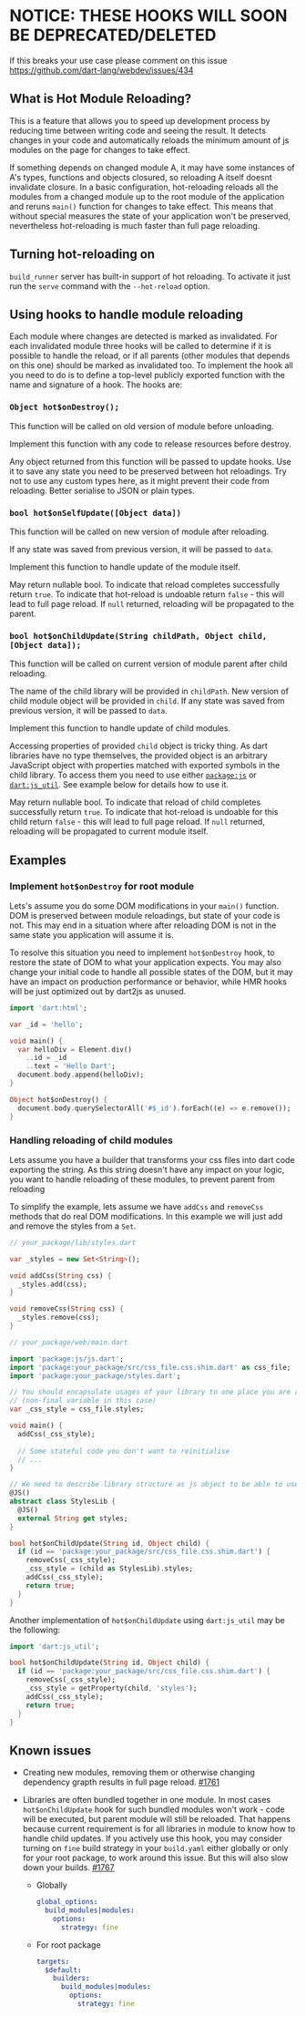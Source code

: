 # NOTICE: THESE HOOKS WILL SOON BE DEPRECATED/DELETED

If this breaks your use case please comment on this issue
https://github.com/dart-lang/webdev/issues/434

## What is Hot Module Reloading?

This is a feature that allows you to speed up development process by reducing time between writing
code and seeing the result. It detects changes in your code and automatically reloads the minimum
amount of js modules on the page for changes to take effect.

If something depends on changed module A, it may have some instances of A's types, functions and
objects closured, so reloading A itself doesnt invalidate closure. In a basic configuration,
hot-reloading reloads all the modules from a changed module up to the root module of the application
and reruns `main()` function for changes to take effect. This means that without special measures
the state of your application won't be preserved, nevertheless hot-reloading is much faster than
full page reloading.
     
## Turning hot-reloading on

`build_runner` server has built-in support of hot reloading. To activate it just run the `serve`
command with the `--hot-reload` option.

## Using hooks to handle module reloading

Each module where changes are detected is marked as invalidated. For each invalidated module three
hooks will be called to determine if it is possible to handle the reload, or if all parents (other
modules that depends on this one) should be marked as invalidated too. To implement the hook all you
need to do is to define a top-level publicly exported function with the name and signature of a hook.
The hooks are:

### `Object hot$onDestroy();`

This function will be called on old version of module before unloading.

Implement this function with any code to release resources before destroy.

Any object returned from this function will be passed to update hooks. Use
it to save any state you need to be preserved between hot reloadings.
Try not to use any custom types here, as it might prevent their code from
reloading. Better serialise to JSON or plain types.

### `bool hot$onSelfUpdate([Object data])`

This function will be called on new version of module after reloading.

If any state was saved from previous version, it will be passed to `data`.

Implement this function to handle update of the module itself.

May return nullable bool. To indicate that reload completes successfully
return `true`. To indicate that hot-reload is undoable return `false` - this
will lead to full page reload. If `null` returned, reloading will be
propagated to the parent.

### `bool hot$onChildUpdate(String childPath, Object child, [Object data]);`

This function will be called on current version of module parent after child
reloading.

The name of the child library will be provided in `childPath`. New version of child
module object will be provided in `child`.
If any state was saved from previous version, it will be passed to `data`.

Implement this function to handle update of child modules.

Accessing properties of provided `child` object is tricky thing. As dart libraries have no type
themselves, the provided object is an arbitrary JavaScript object with properties matched with
exported symbols in the child library. To access them you need to use either
[`package:js`](https://pub.dev/packages/js) or 
[`dart:js_util`](https://api.dart.dev/stable/2.4.0/dart-js_util/dart-js_util-library.html).
See example below for details how to use it.

May return nullable bool. To indicate that reload of child completes
successfully return `true`. To indicate that hot-reload is undoable for this
child return `false` - this will lead to full page reload. If `null` returned,
reloading will be propagated to current module itself.

## Examples

### Implement `hot$onDestroy` for root module

Lets's assume you do some DOM modifications in your `main()` function. DOM is preserved between
module reloadings, but state of your code is not. This may end in a situation where after reloading
DOM is not in the same state you application will assume it is. 

To resolve this situation you need to implement `hot$onDestroy` hook, to restore the state of DOM
to what your application expects. You may also change your initial code to handle all possible
states of the DOM, but it may have an impact on production performance or behavior, while HMR hooks
will be just optimized out by dart2js as unused.

```dart
import 'dart:html';

var _id = 'hello';

void main() {
  var helloDiv = Element.div()
    ..id = _id
    ..text = 'Hello Dart';
  document.body.append(helloDiv);
}

Object hot$onDestroy() {
  document.body.querySelectorAll('#$_id').forEach((e) => e.remove());
}
```

### Handling reloading of child modules

Lets assume you have a builder that transforms your css files into dart code exporting the string.
As this string doesn't have any impact on your logic, you want to handle reloading of these modules,
to prevent parent from reloading

To simplify the example, lets assume we have `addCss` and `removeCss` methods that do real DOM
modifications. In this example we will just add and remove the styles from a `Set`.

```dart
// your_package/lib/styles.dart

var _styles = new Set<String>();

void addCss(String css) {
  _styles.add(css);
}

void removeCss(String css) {
  _styles.remove(css);
}
```

```dart
// your_package/web/main.dart

import 'package:js/js.dart';
import 'package:your_package/src/css_file.css.shim.dart' as css_file;
import 'package:your_package/styles.dart';

// You should encapsulate usages of your library to one place you are able to substitute 
// (non-final variable in this case)
var _css_style = css_file.styles;

void main() {
  addCss(_css_style);
  
  // Some stateful code you don't want to reinitialise
  // ...
}

// We need to describe library structure as js object to be able to use it
@JS()
abstract class StylesLib {
  @JS()
  external String get styles;
}

bool hot$onChildUpdate(String id, Object child) {
  if (id == 'package:your_package/src/css_file.css.shim.dart') {
    removeCss(_css_style);
    _css_style = (child as StylesLib).styles;
    addCss(_css_style);
    return true;
  }
}
```

Another implementation of `hot$onChildUpdate` using `dart:js_util` may be the following:
```dart
import 'dart:js_util';

bool hot$onChildUpdate(String id, Object child) {
  if (id == 'package:your_package/src/css_file.css.shim.dart') {
    removeCss(_css_style);
    _css_style = getProperty(child, 'styles');
    addCss(_css_style);
    return true;
  }
}
```

## Known issues

- Creating new modules, removing them or otherwise changing dependency grapth results in full page
  reload. [#1761](https://github.com/dart-lang/build/issues/1761)
- Libraries are often bundled together in one module. In most cases `hot$onChildUpdate` hook for
  such bundled modules won't work - code will be executed, but parent module will still be reloaded.
  That happens because current requirement is for all libraries in module to know how to handle
  child updates. If you actively use this hook, you may consider turning on `fine` build strategy in
  your `build.yaml` either globally or only for your root package, to work around this issue. But
  this will also slow down your builds. [#1767](https://github.com/dart-lang/build/issues/1767)
  
  - Globally
    ```yaml
    global_options:
      build_modules|modules:
        options:
          strategy: fine
    ```
  
  - For root package
    ```yaml
    targets:
      $default:
        builders:
          build_modules|modules:
            options:
              strategy: fine
    ```
